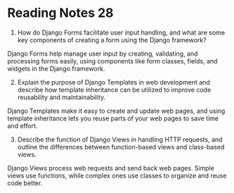 # Reading Notes 28

1. How do Django Forms facilitate user input handling, and what are some key components of creating a form using the Django framework?

Django Forms help manage user input by creating, validating, and processing forms easily, using components like form classes, fields, and widgets in the Django framework.

2. Explain the purpose of Django Templates in web development and describe how template inheritance can be utilized to improve code reusability and maintainability.

Django Templates make it easy to create and update web pages, and using template inheritance lets you reuse parts of your web pages to save time and effort.

3. Describe the function of Django Views in handling HTTP requests, and outline the differences between function-based views and class-based views.

Django Views process web requests and send back web pages. Simple views use functions, while complex ones use classes to organize and reuse code better.